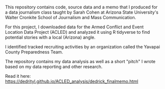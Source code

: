 This repository contains code, source data and a memo that I produced for a data journalism class taught by Sarah Cohen at Arizona State University's Walter Cronkite School of Journalism and Mass Communication.

For this project, I downloaded data for the Armed Conflict and Event Location Data Project (ACLED) and analyzed it using R tidyverse to find potential stories with a local (Arizona) angle.

I identified tracked recruiting activities by an organization called the Yavapai County Preparedness Team.

The repository contains my data analysis as well as a short "pitch" I wrote based on my data reporting and other research.

Read it here: https://dedrityl.github.io/ACLED_analysis/dedrick_finalmemo.html

